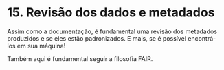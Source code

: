 # 15. Revisão dos dados e metadados

Assim como a documentação, é fundamental uma revisão dos metadados produzidos e se eles estão padronizados. E mais, se é possível encontrá-los em sua máquina!

Também aqui é fundamental seguir a filosofia FAIR.